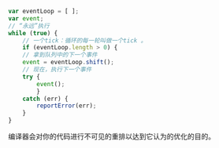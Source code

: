 ```javascript
var eventLoop = [ ];
var event;
// “永远”执行
while (true) {
	// 一个tick：循环的每一轮叫做一个tick 。
	if (eventLoop.length > 0) {
	// 拿到队列中的下一个事件
	event = eventLoop.shift();
	// 现在，执行下一个事件
	try {
		event();
		}
	catch (err) {
		reportError(err);
	}
}
```
编译器会对你的代码进行不可见的重排以达到它认为的优化的目的。